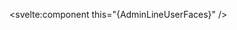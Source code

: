 <script>
  import { AdminLineUserFaces } from 'svelte-heros';
</script>

<svelte:component this="{AdminLineUserFaces}" />
